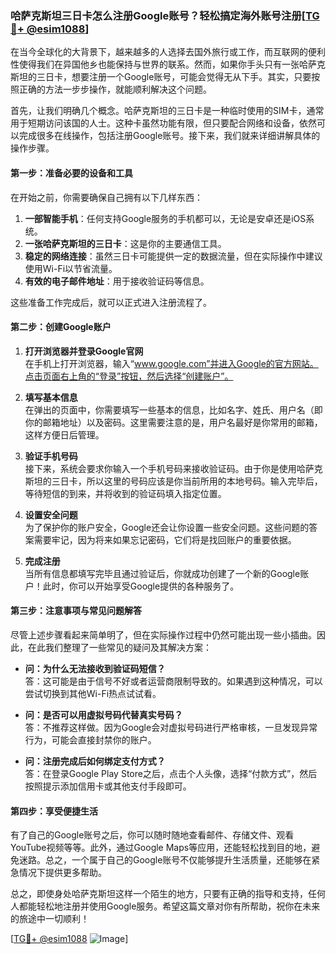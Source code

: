 ### 哈萨克斯坦三日卡怎么注册Google账号？轻松搞定海外账号注册[[TG💪+ @esim1088](https://t.me/s/esim1088)]

在当今全球化的大背景下，越来越多的人选择去国外旅行或工作，而互联网的便利性使得我们在异国他乡也能保持与世界的联系。然而，如果你手头只有一张哈萨克斯坦的三日卡，想要注册一个Google账号，可能会觉得无从下手。其实，只要按照正确的方法一步步操作，就能顺利解决这个问题。

首先，让我们明确几个概念。哈萨克斯坦的三日卡是一种临时使用的SIM卡，通常用于短期访问该国的人士。这种卡虽然功能有限，但只要配合网络和设备，依然可以完成很多在线操作，包括注册Google账号。接下来，我们就来详细讲解具体的操作步骤。

#### 第一步：准备必要的设备和工具

在开始之前，你需要确保自己拥有以下几样东西：

1. **一部智能手机**：任何支持Google服务的手机都可以，无论是安卓还是iOS系统。
2. **一张哈萨克斯坦的三日卡**：这是你的主要通信工具。
3. **稳定的网络连接**：虽然三日卡可能提供一定的数据流量，但在实际操作中建议使用Wi-Fi以节省流量。
4. **有效的电子邮件地址**：用于接收验证码等信息。

这些准备工作完成后，就可以正式进入注册流程了。

#### 第二步：创建Google账户

1. **打开浏览器并登录Google官网**  
   在手机上打开浏览器，输入“www.google.com”并进入Google的官方网站。点击页面右上角的“登录”按钮，然后选择“创建账户”。

2. **填写基本信息**  
   在弹出的页面中，你需要填写一些基本的信息，比如名字、姓氏、用户名（即你的邮箱地址）以及密码。这里需要注意的是，用户名最好是你常用的邮箱，这样方便日后管理。

3. **验证手机号码**  
   接下来，系统会要求你输入一个手机号码来接收验证码。由于你是使用哈萨克斯坦的三日卡，所以这里的号码应该是你当前所用的本地号码。输入完毕后，等待短信的到来，并将收到的验证码填入指定位置。

4. **设置安全问题**  
   为了保护你的账户安全，Google还会让你设置一些安全问题。这些问题的答案需要牢记，因为将来如果忘记密码，它们将是找回账户的重要依据。

5. **完成注册**  
   当所有信息都填写完毕且通过验证后，你就成功创建了一个新的Google账户！此时，你可以开始享受Google提供的各种服务了。

#### 第三步：注意事项与常见问题解答

尽管上述步骤看起来简单明了，但在实际操作过程中仍然可能出现一些小插曲。因此，在此我们整理了一些常见的疑问及其解决方案：

- **问：为什么无法接收到验证码短信？**  
  答：这可能是由于信号不好或者运营商限制导致的。如果遇到这种情况，可以尝试切换到其他Wi-Fi热点试试看。

- **问：是否可以用虚拟号码代替真实号码？**  
  答：不推荐这样做。因为Google会对虚拟号码进行严格审核，一旦发现异常行为，可能会直接封禁你的账户。

- **问：注册完成后如何绑定支付方式？**  
  答：在登录Google Play Store之后，点击个人头像，选择“付款方式”，然后按照提示添加信用卡或其他支付手段即可。

#### 第四步：享受便捷生活

有了自己的Google账号之后，你可以随时随地查看邮件、存储文件、观看YouTube视频等等。此外，通过Google Maps等应用，还能轻松找到目的地，避免迷路。总之，一个属于自己的Google账号不仅能够提升生活质量，还能够在紧急情况下提供更多帮助。

总之，即使身处哈萨克斯坦这样一个陌生的地方，只要有正确的指导和支持，任何人都能轻松地注册并使用Google服务。希望这篇文章对你有所帮助，祝你在未来的旅途中一切顺利！

[[TG💪+ @esim1088](https://t.me/s/esim1088) ![Image](https://i.postimg.cc/4NQfJmqS/Snipaste-2025-05-13-00-14-12.png)]